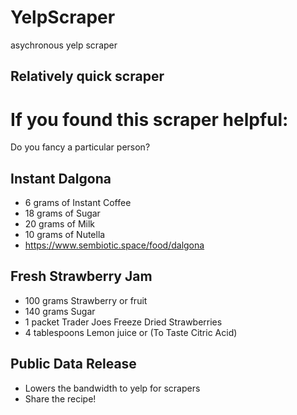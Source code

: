 # YelpScraper
asychronous yelp scraper

## Relatively quick scraper

# If you found this scraper helpful:
Do you fancy a particular person?

## Instant Dalgona

- 6 grams of Instant Coffee
- 18 grams of Sugar
- 20 grams of Milk
- 10 grams of Nutella
- https://www.sembiotic.space/food/dalgona

## Fresh Strawberry Jam
- 100 grams Strawberry or fruit
- 140 grams Sugar
- 1 packet Trader Joes Freeze Dried Strawberries
- 4 tablespoons Lemon juice or (To Taste Citric Acid)

## Public Data Release
- Lowers the bandwidth to yelp for scrapers
- Share the recipe!
